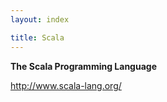 ```yaml
---
layout: index

title: Scala
---
```


**The Scala Programming Language**

<http://www.scala-lang.org/>

